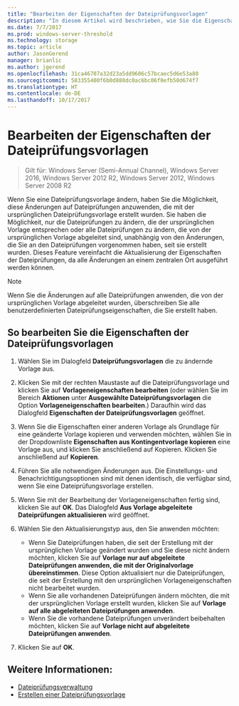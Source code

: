 ```yaml
---
title: "Bearbeiten der Eigenschaften der Dateiprüfungsvorlagen"
description: "In diesem Artikel wird beschrieben, wie Sie die Eigenschaften der Dateiprüfungsvorlage bearbeiten"
ms.date: 7/7/2017
ms.prod: windows-server-threshold
ms.technology: storage
ms.topic: article
author: JasonGerend
manager: brianlic
ms.author: jgerend
ms.openlocfilehash: 31ca46707a32d23a5dd9606c57bcaec5d6e53a80
ms.sourcegitcommit: 583355400f6b0d880dc0ac6bc06f0efb50d674f7
ms.translationtype: HT
ms.contentlocale: de-DE
ms.lasthandoff: 10/17/2017
---
```

# <a name="edit-file-screen-template-properties"></a>Bearbeiten der Eigenschaften der Dateiprüfungsvorlagen

> Gilt für: Windows Server (Semi-Annual Channel), Windows Server 2016, Windows Server 2012 R2, Windows Server 2012, Windows Server 2008 R2

Wenn Sie eine Dateiprüfungsvorlage ändern, haben Sie die Möglichkeit, diese Änderungen auf Dateiprüfungen anzuwenden, die mit der ursprünglichen Dateiprüfungsvorlage erstellt wurden. Sie haben die Möglichkeit, nur die Dateiprüfungen zu ändern, die der ursprünglichen Vorlage entsprechen oder alle Dateiprüfungen zu ändern, die von der ursprünglichen Vorlage abgeleitet sind, unabhängig von den Änderungen, die Sie an den Dateiprüfungen vorgenommen haben, seit sie erstellt wurden. Dieses Feature vereinfacht die Aktualisierung der Eigenschaften der Dateiprüfungen, da alle Änderungen an einem zentralen Ort ausgeführt werden können.

> [!Note]
> Wenn Sie die Änderungen auf alle Dateiprüfungen anwenden, die von der ursprünglichen Vorlage abgeleitet wurden, überschreiben Sie alle benutzerdefinierten Dateiprüfungseigenschaften, die Sie erstellt haben.

## <a name="to-edit-file-screen-template-properties"></a>So bearbeiten Sie die Eigenschaften der Dateiprüfungsvorlagen

1.  Wählen Sie im Dialogfeld **Dateiprüfungsvorlagen** die zu ändernde Vorlage aus.

2.  Klicken Sie mit der rechten Maustaste auf die Dateiprüfungsvorlage und klicken Sie auf **Vorlageneigenschaften bearbeiten** (oder wählen Sie im Bereich **Aktionen** unter **Ausgewählte Dateiprüfungsvorlagen** die Option **Vorlageneigenschaften bearbeiten**.) Daraufhin wird das Dialogfeld **Eigenschaften der Dateiprüfungsvorlagen** geöffnet.

3.  Wenn Sie die Eigenschaften einer anderen Vorlage als Grundlage für eine geänderte Vorlage kopieren und verwenden möchten, wählen Sie in der Dropdownliste **Eigenschaften aus Kontingentvorlage kopieren** eine Vorlage aus, und klicken Sie anschließend auf Kopieren. Klicken Sie anschließend auf **Kopieren**.

4.  Führen Sie alle notwendigen Änderungen aus. Die Einstellungs- und Benachrichtigungsoptionen sind mit denen identisch, die verfügbar sind, wenn Sie eine Dateiprüfungsvorlage erstellen.

5.  Wenn Sie mit der Bearbeitung der Vorlageneigenschaften fertig sind, klicken Sie auf **OK**. Das Dialogfeld **Aus Vorlage abgeleitete Dateiprüfungen aktualisieren** wird geöffnet.

6.  Wählen Sie den Aktualisierungstyp aus, den Sie anwenden möchten:

    -   Wenn Sie Dateiprüfungen haben, die seit der Erstellung mit der ursprünglichen Vorlage geändert wurden und Sie diese nicht ändern möchten, klicken Sie auf **Vorlage nur auf abgeleitete Dateiprüfungen anwenden, die mit der Originalvorlage übereinstimmen**. Diese Option aktualisiert nur die Dateiprüfungen, die seit der Erstellung mit den ursprünglichen Vorlageneigenschaften nicht bearbeitet wurden.
    -   Wenn Sie alle vorhandenen Dateiprüfungen ändern möchten, die mit der ursprünglichen Vorlage erstellt wurden, klicken Sie auf **Vorlage auf alle abgeleiteten Dateiprüfungen anwenden**.
    -   Wenn Sie die vorhandene Dateiprüfungen unverändert beibehalten möchten, klicken Sie auf **Vorlage nicht auf abgeleitete Dateiprüfungen anwenden**.

7.  Klicken Sie auf **OK**.

## <a name="see-also"></a>Weitere Informationen:

-   [Dateiprüfungsverwaltung](file-screening-management.md)
-   [Erstellen einer Dateiprüfungsvorlage](create-file-screen-template.md)


